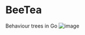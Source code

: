 # BeeTea

Behaviour trees in Go
![image](https://github.com/mips171/beetea/assets/18670565/67b53178-6d5c-4b8d-99af-9bd55c6bf168)
